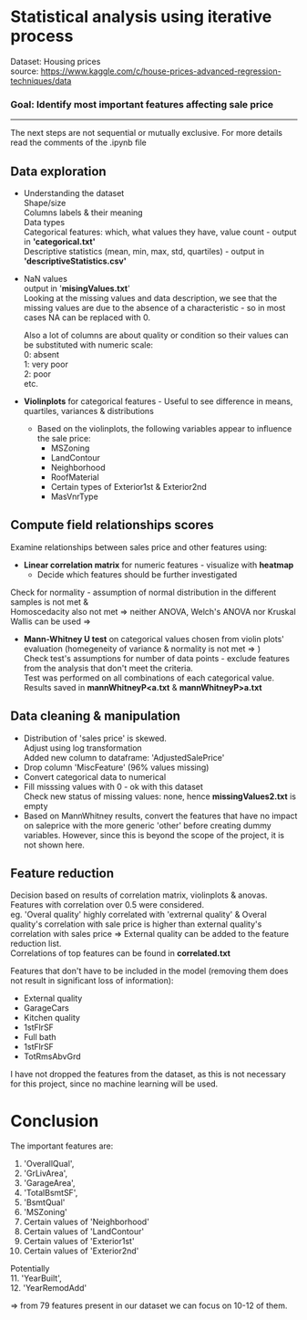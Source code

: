 # Statistical analysis using iterative process

Dataset: Housing prices  
source: https://www.kaggle.com/c/house-prices-advanced-regression-techniques/data

### Goal: Identify most important features affecting sale price  

---------------

The next steps are not sequential or mutually exclusive. 
For more details read the comments of the .ipynb file

## Data exploration
* Understanding the dataset   
    Shape/size  
    Columns labels & their meaning  
    Data types  
    Categorical features: which, what values they have, value count - output in **'categorical.txt'**  
    Descriptive statistics (mean, min, max, std, quartiles) - output in **'descriptiveStatistics.csv'** 
    

* NaN values  
    output in '**misingValues.txt**'  
    Looking at the missing values and data description, we see that the missing values are due to the absence of a characteristic - so in most cases NA can be replaced with 0. 

    Also a lot of columns are about quality or condition so their values can be substituted with numeric scale:   
    0: absent   
    1: very poor  
    2: poor   
    etc. 
    
* **Violinplots** for categorical features - Useful to see difference in means, quartiles, variances & distributions   
    - Based on the violinplots, the following variables appear to influence the sale price:
         - MSZoning
         - LandContour
         - Neighborhood
         - RoofMaterial
         - Certain types of Exterior1st & Exterior2nd
         - MasVnrType
         


## Compute field relationships scores 
Examine relationships between sales price and other features using:   

* **Linear correlation matrix** for numeric features  - visualize with **heatmap**  
    * Decide which features should be further investigated   

Check for normality - assumption of normal distribution in the different samples is not met &  
Homoscedacity also not met => neither ANOVA, Welch's ANOVA nor Kruskal Wallis can be used =>  
* **Mann-Whitney U test** on categorical values chosen from violin plots' evaluation (homegeneity of variance & normality is not met => )  
Check test's assumptions for number of data points - exclude features from the analysis that don't meet the criteria.   
Test was performed on all combinations of each categorical value. Results saved in **mannWhitneyP<a.txt** & **mannWhitneyP>a.txt** 


## Data cleaning & manipulation
* Distribution of 'sales price' is skewed.  
    Adjust using log transformation  
    Added new column to dataframe: 'AdjustedSalePrice'  
* Drop column 'MiscFeature' (96% values missing)
* Convert categorical data to numerical
* Fill misssing values with 0 - ok with this dataset   
    Check new status of missing values: none, hence **missingValues2.txt** is empty
* Based on MannWhitney results, convert the features that have no impact on saleprice with the more generic 'other' before creating dummy variables.
    However, since this is beyond the scope of the project, it is not shown here. 

## Feature reduction  
Decision based on results of correlation matrix, violinplots & anovas.  
Features with correlation over 0.5 were considered.  
eg. 'Overal quality' highly correlated with 'extrernal quality' & 
Overal quality's correlation with sale price is higher than external quality's correlation with sales price => External quality can be added to the feature reduction list.  
Correlations of top features can be found in **correlated.txt**

Features that don't have to be included in the model (removing them does not result in significant loss of information):
- External quality 
- GarageCars
- Kitchen quality 
- 1stFlrSF
- Full bath
- 1stFlrSF
- TotRmsAbvGrd

I have not dropped the features from the dataset, as this is not necessary for this project, since no machine learning will be used.  



# Conclusion
The important features are:   
1. 'OverallQual',
2. 'GrLivArea',
3. 'GarageArea',
4. 'TotalBsmtSF',
5. 'BsmtQual'
6. 'MSZoning'
7. Certain values of 'Neighborhood'
8. Certain values of 'LandContour'
9. Certain values of 'Exterior1st'
10. Certain values of 'Exterior2nd'

Potentially   
11. 'YearBuilt',  
12. 'YearRemodAdd'  

=> from 79 features present in our dataset we can focus on 10-12 of them. 
